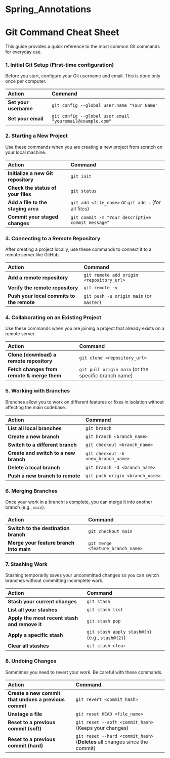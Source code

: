# Spring_Annotations
# Git Command Cheat Sheet

This guide provides a quick reference to the most common Git commands for everyday use.

### 1. Initial Git Setup (First-time configuration)

Before you start, configure your Git username and email. This is done only once per computer.

| Action | Command |
| :--- | :--- |
| **Set your username** | `git config --global user.name "Your Name"` |
| **Set your email** | `git config --global user.email "youremail@example.com"` |

### 2. Starting a New Project

Use these commands when you are creating a new project from scratch on your local machine.

| Action | Command |
| :--- | :--- |
| **Initialize a new Git repository** | `git init` |
| **Check the status of your files** | `git status` |
| **Add a file to the staging area** | `git add <file_name>` or `git add .` (for all files) |
| **Commit your staged changes** | `git commit -m "Your descriptive commit message"` |

### 3. Connecting to a Remote Repository

After creating a project locally, use these commands to connect it to a remote server like GitHub.

| Action | Command |
| :--- | :--- |
| **Add a remote repository** | `git remote add origin <repository_url>` |
| **Verify the remote repository** | `git remote -v` |
| **Push your local commits to the remote** | `git push -u origin main` (or `master`) |

### 4. Collaborating on an Existing Project

Use these commands when you are joining a project that already exists on a remote server.

| Action | Command |
| :--- | :--- |
| **Clone (download) a remote repository** | `git clone <repository_url>` |
| **Fetch changes from remote & merge them** | `git pull origin main` (or the specific branch name) |

### 5. Working with Branches

Branches allow you to work on different features or fixes in isolation without affecting the main codebase.

| Action | Command |
| :--- | :--- |
| **List all local branches** | `git branch` |
| **Create a new branch** | `git branch <branch_name>` |
| **Switch to a different branch** | `git checkout <branch_name>` |
| **Create and switch to a new branch** | `git checkout -b <new_branch_name>` |
| **Delete a local branch** | `git branch -d <branch_name>` |
| **Push a new branch to remote**| `git push origin <branch_name>` |

### 6. Merging Branches

Once your work in a branch is complete, you can merge it into another branch (e.g., `main`).

| Action | Command |
| :--- | :--- |
| **Switch to the destination branch** | `git checkout main` |
| **Merge your feature branch into main** | `git merge <feature_branch_name>` |

### 7. Stashing Work

Stashing temporarily saves your uncommitted changes so you can switch branches without committing incomplete work.

| Action | Command |
| :--- | :--- |
| **Stash your current changes** | `git stash` |
| **List all your stashes** | `git stash list` |
| **Apply the most recent stash and remove it** | `git stash pop` |
| **Apply a specific stash** | `git stash apply stash@{n}` (e.g., `stash@{2}`) |
| **Clear all stashes** | `git stash clear` |

### 8. Undoing Changes

Sometimes you need to revert your work. Be careful with these commands.

| Action | Command |
| :--- | :--- |
| **Create a new commit that undoes a previous commit** | `git revert <commit_hash>` |
| **Unstage a file** | `git reset HEAD <file_name>` |
| **Reset to a previous commit (soft)** | `git reset --soft <commit_hash>` (Keeps your changes) |
| **Reset to a previous commit (hard)** | `git reset --hard <commit_hash>` (**Deletes** all changes since the commit) |